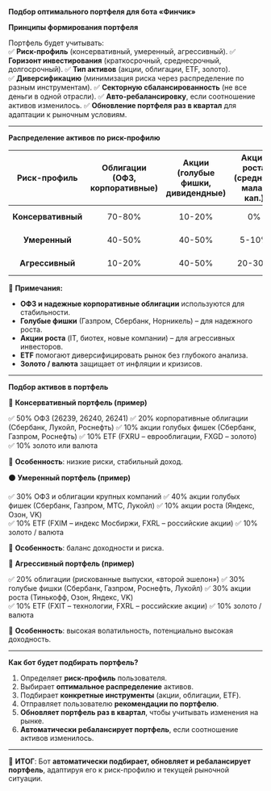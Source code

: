 **Подбор оптимального портфеля для бота «Финчик»**

**Принципы формирования портфеля**

Портфель будет учитывать:  
✅ **Риск-профиль** (консервативный, умеренный, агрессивный).
✅ **Горизонт инвестирования** (краткосрочный, среднесрочный, долгосрочный).
✅ **Тип активов** (акции, облигации, ETF, золото).  
✅ **Диверсификацию** (минимизация риска через распределение по разным инструментам).
✅ **Секторную сбалансированность** (не все деньги в одной отрасли).
✅ **Авто-ребалансировку**, если соотношение активов изменилось.
✅ **Обновление портфеля раз в квартал** для адаптации к рыночным условиям.

---

**Распределение активов по риск-профилю**

|  **Риск-профиль**  | **Облигации (ОФЗ, корпоративные)** | **Акции (голубые фишки, дивидендные)** | **Акции роста (средняя/малая кап.)** | **ETF** | **Золото / валюта** |
| :----------------: | :--------------------------------: | :------------------------------------: | :----------------------------------: | :-----: | :-----------------: |
| **Консервативный** |               70-80%               |                 10-20%                 |                  0%                  |  5-10%  |        5-10%        |
|   **Умеренный**    |               40-50%               |                 40-50%                 |                5-10%                 |  5-10%  |        5-10%        |
|  **Агрессивный**   |               10-20%               |                 40-50%                 |                20-30%                |  5-10%  |        5-10%        |

📌 **Примечания:**

- **ОФЗ и надежные корпоративные облигации** используются для стабильности.
- **Голубые фишки** (Газпром, Сбербанк, Норникель) – для надежного роста.
- **Акции роста** (IT, биотех, новые компании) – для агрессивных инвесторов.
- **ETF** помогают диверсифицировать рынок без глубокого анализа.
- **Золото / валюта** защищает от инфляции и кризисов.

---

**Подбор активов в портфель**

**🔵** **Консервативный портфель (пример)**

✅ 50% ОФЗ (26239, 26240, 26241)
✅ 20% корпоративные облигации (Сбербанк, Лукойл, Роснефть)
✅ 10% акции голубых фишек (Сбербанк, Газпром, Роснефть)
✅ 10% ETF (FXRU – еврооблигации, FXGD – золото)
✅ 10% золото или валюта

📌 **Особенность**: низкие риски, стабильный доход.

**🟠** **Умеренный портфель (пример)**

✅ 30% ОФЗ и облигации крупных компаний
✅ 40% акции голубых фишек (Сбербанк, Газпром, МТС, Лукойл)
✅ 10% акции роста (Яндекс, Озон, VK)  
✅ 10% ETF (FXIM – индекс Мосбиржи, FXRL – российские акции)
✅ 10% золото / валюта

📌 **Особенность**: баланс доходности и риска.

**🔴** **Агрессивный портфель (пример)**

✅ 20% облигации (рискованные выпуски, «второй эшелон»)
✅ 30% голубые фишки (Сбербанк, Газпром, Роснефть, Лукойл)
✅ 30% акции роста (Тинькофф, Озон, Яндекс, VK)  
✅ 10% ETF (FXIT – технологии, FXRL – российские акции)
✅ 10% золото / валюта

📌 **Особенность**: высокая волатильность, потенциально высокая доходность.

---

**Как бот будет подбирать портфель?**

1. Определяет **риск-профиль** пользователя.
2. Выбирает **оптимальное распределение** активов.
3. Подбирает **конкретные инструменты** (акции, облигации, ETF).
4. Отправляет пользователю **рекомендации по портфелю**.
5. **Обновляет портфель раз в квартал**, чтобы учитывать изменения на рынке.
6. **Автоматически ребалансирует портфель**, если соотношение активов изменилось.

---

📌 **ИТОГ**: Бот **автоматически подбирает, обновляет и ребалансирует портфель**, адаптируя его к риск-профилю и текущей рыночной ситуации.